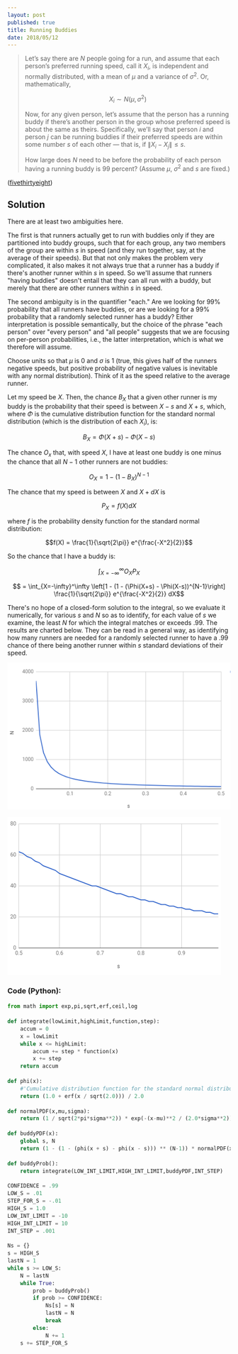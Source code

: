 ```yaml
---
layout: post
published: true
title: Running Buddies
date: 2018/05/12
---
```


>Let’s say there are $N$ people going for a run, and assume that each person’s preferred running speed, call it $X_i$, is independent and normally distributed, with a mean of $\mu$ and a variance of $\sigma^2$. Or, mathematically,
>
>$$X_i \sim N(\mu,\sigma^2)$$
>
>Now, for any given person, let’s assume that the person has a running buddy if there’s another person in the group whose preferred speed is about the same as theirs. Specifically, we’ll say that person $i$ and person $j$ can be running buddies if their preferred speeds are within some number $s$ of each other — that is, if $\|X_i - X_j\| \leq s$.
>
>How large does $N$ need to be before the probability of each person having a running buddy is $99$ percent? (Assume $\mu$, $\sigma^2$ and $s$ are fixed.)

<!--more-->

([fivethirtyeight](https://fivethirtyeight.com/features/how-hard-is-it-to-find-a-running-buddy/))

## Solution

There are at least two ambiguities here. 

The first is that runners actually get to run with buddies only if they are partitioned into buddy groups, such that for each group, any two members of the group are within $s$ in speed (and they run together, say, at the average of their speeds). But that not only makes the problem very complicated, it also makes it not always true that a runner has a buddy if there's another runner within $s$ in speed.  So we'll assume that runners "having buddies" doesn't entail that they can all run with a buddy, but merely that there are other runners within $s$ in speed.

The second ambiguity is in the quantifier "each." Are we looking for $99\%$ probability that all runners have buddies, or are we looking for a $99\%$ probability that a randomly selected runner has a buddy?  Either interpretation is possible semantically, but the choice of the phrase "each person" over "every person" and "all people" suggests that we are focusing on per-person probabilities, i.e., the latter interpretation, which is what we therefore will assume.

Choose units so that $\mu$ is $0$ and $\sigma$ is $1$ (true, this gives half of the runners negative speeds, but positive probability of negative values is inevitable with any normal distribution). Think of it as the speed relative to the average runner.  

Let my speed be $X$. Then, the chance  $B_X$ that a given other runner is my buddy is the probability that their speed is between $X - s$ and $X + s$, which, where $\Phi$ is the cumulative distribution function for the standard normal distribution (which is the distribution of each $X_i$), is:

$$B_X = \Phi(X+s) - \Phi(X-s)$$

The chance $O_x$ that, with speed $X$, I have at least one buddy is one minus the chance that all $N - 1$ other runners are not buddies:

$$O_X = 1 - (1 - B_X)^{N-1}$$

The chance that my speed is between $X$ and $X + dX$ is  

$$P_X = f(X)dX$$

where $f$ is the probability density function for the standard normal distribution:

$$f(X) = \frac{1}{\sqrt{2\pi}} e^{\frac{-X^2}{2}}$$

So the chance that I have a buddy is:

$$\int_{X = -\infty}^\infty O_XP_X$$

$$ = \int_{X=-\infty}^\infty 
\left[1 - (1 - (\Phi(X+s) - \Phi(X-s))^{N-1}\right] \frac{1}{\sqrt{2\pi}} e^{\frac{-X^2}{2}} dX$$

There's no hope of a closed-form solution to the integral, so we evaluate it numerically, for various $s$ and $N$ so as to identify, for each value of $s$ we examine, the least $N$ for which the integral matches or exceeds $.99$.  The results are charted below. They can be read in a general way, as identifying how many runners are needed for a randomly selected runner to have a $.99$ chance of there being another runner within $s$ standard deviations of their speed.

![Graph of s versus N](/img/runningbuddies.PNG)

![Graph of s versus N](/img/runningbuddies2.PNG)

### Code (Python): 

```python
from math import exp,pi,sqrt,erf,ceil,log

def integrate(lowLimit,highLimit,function,step):
	accum = 0
	x = lowLimit
	while x <= highLimit:
		accum += step * function(x)
		x += step
	return accum

def phi(x):
    #'Cumulative distribution function for the standard normal distribution'
    return (1.0 + erf(x / sqrt(2.0))) / 2.0

def normalPDF(x,mu,sigma):
	return (1 / sqrt(2*pi*sigma**2)) * exp(-(x-mu)**2 / (2.0*sigma**2))

def buddyPDF(x):
	global s, N
	return (1 - (1 - (phi(x + s) - phi(x - s))) ** (N-1)) * normalPDF(x,0,1)

def buddyProb():
	return integrate(LOW_INT_LIMIT,HIGH_INT_LIMIT,buddyPDF,INT_STEP)

CONFIDENCE = .99
LOW_S = .01
STEP_FOR_S = -.01
HIGH_S = 1.0
LOW_INT_LIMIT = -10
HIGH_INT_LIMIT = 10
INT_STEP = .001

Ns = {}
s = HIGH_S
lastN = 1
while s >= LOW_S:
	N = lastN
	while True:
		prob = buddyProb()
		if prob >= CONFIDENCE:
			Ns[s] = N
			lastN = N
			break
		else:
			N += 1
	s += STEP_FOR_S
```
<br>





